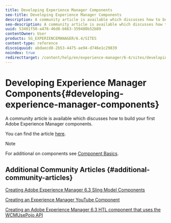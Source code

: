 ```yaml
---
title: Developing Experience Manager Components
seo-title: Developing Experience Manager Components
description: A community article is available which discusses how to build your first Adobe Experience Manager components.
seo-description: A community article is available which discusses how to build your first Adobe Experience Manager components.
uuid: 53401f50-a476-46d8-b663-359480b52b89
contentOwner: User
products: SG_EXPERIENCEMANAGER/6.4/SITES
content-type: reference
discoiquuid: abdaecd8-2b53-4475-ae94-d746e1c29839
noindex: true
redirecttarget: /content/help/en/experience-manager/6-4/sites/developing/using/components-basics
---
```


# Developing Experience Manager Components{#developing-experience-manager-components}

A community article is available which discusses how to build your first Adobe Experience Manager components.

You can find the article [here](https://helpx.adobe.com/experience-manager/using/aem63_components.html).

>[!NOTE]
>
>For additional on components see [Component Basics](../../../sites/developing/using/components-basics.md).

## Additional Community Articles {#additional-community-articles}

[Creating Adobe Experience Manager 6.3 Sling Model Components](https://helpx.adobe.com/experience-manager/using/aem63_slingmodel.html)

[Creating an Experience Manager YouTube Component](https://helpx.adobe.com/experience-manager/using/aem63_htl_youtube.html)

[Creating an Adobe Experience Manager 6.3 HTL component that uses the WCMUsePojo API](https://helpx.adobe.com/experience-manager/using/aem63_htl.html)
